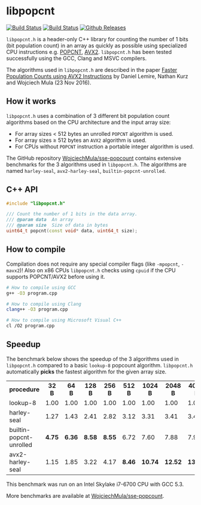 libpopcnt
=========

[![Build Status](https://travis-ci.org/kimwalisch/libpopcnt.svg)](https://travis-ci.org/kimwalisch/libpopcnt)
[![Build Status](https://ci.appveyor.com/api/projects/status/github/kimwalisch/libpopcnt?branch=master&svg=true)](https://ci.appveyor.com/project/kimwalisch/libpopcnt)
[![Github Releases](https://img.shields.io/github/release/kimwalisch/libpopcnt.svg)](https://github.com/kimwalisch/libpopcnt/releases)

```libpopcnt.h``` is a header-only C++ library for counting the
number of 1 bits (bit population count) in an array as quickly as
possible using specialized CPU instructions e.g.
[POPCNT](https://en.wikipedia.org/wiki/SSE4#POPCNT_and_LZCNT),
[AVX2](https://en.wikipedia.org/wiki/Advanced_Vector_Extensions).
```libpopcnt.h``` has been tested successfully using the GCC,
Clang and MSVC compilers.

The algorithms used in ```libpopcnt.h``` are described in the paper
[Faster Population Counts using AVX2 Instructions](https://arxiv.org/abs/1611.07612)
by Daniel Lemire, Nathan Kurz and Wojciech Mula (23 Nov 2016).

How it works
------------

```libpopcnt.h``` uses a combination of 3 different bit population
count algorithms based on the CPU architecture and the input array
size:

* For array sizes < 512 bytes an unrolled ```POPCNT``` algorithm
is used.
* For array sizes ≥ 512 bytes an ```AVX2``` algorithm is used.
* For CPUs without ```POPCNT``` instruction a portable 
integer algorithm is used.

The GitHub repository
[WojciechMula/sse-popcount](https://github.com/WojciechMula/sse-popcount/tree/master/results)
contains extensive benchmarks for the 3 algorithms used in
```libpopcnt.h```. The algorithms are named
```harley-seal```, ```avx2-harley-seal```, ```builtin-popcnt-unrolled```.

C++ API
-------

```C++
#include "libpopcnt.h"

/// Count the number of 1 bits in the data array.
/// @param data  An array
/// @param size  Size of data in bytes
uint64_t popcnt(const void* data, uint64_t size);
```

How to compile
--------------

Compilation does not require any special compiler flags (like
```-mpopcnt```, ```-mavx2```)! Also on x86 CPUs ```libpopcnt.h```
checks using ```cpuid``` if the CPU supports POPCNT/AVX2
before using it.

```bash
# How to compile using GCC
g++ -O3 program.cpp

# How to compile using Clang
clang++ -O3 program.cpp

# How to compile using Microsoft Visual C++
cl /O2 program.cpp
```

Speedup
-------

The benchmark below shows the speedup of the 3 algorithms
used in ```libpopcnt.h``` compared to a basic ```lookup-8```
popcount algorithm. ```libpopcnt.h``` automatically **picks**
the fastest algorithm for the given array size.

<table>
  <tr align="center">
    <td><b>procedure</b></td>
    <td><b>32 B</b></td>
    <td><b>64 B</b></td>
    <td><b>128 B</b></td>
    <td><b>256 B</b></td>
    <td><b>512 B</b></td>
    <td><b>1024 B</b></td>
    <td><b>2048 B</b></td>
    <td><b>4096 B</b></td>
  </tr>
  <tr>
    <td>lookup-8</td> 
    <td>1.00</td>
    <td>1.00</td>
    <td>1.00</td>
    <td>1.00</td>
    <td>1.00</td>
    <td>1.00</td>
    <td>1.00</td>
    <td>1.00</td>
  </tr>
  <tr>
    <td>harley-seal</td> 
    <td>1.27</td>
    <td>1.43</td>
    <td>2.41</td>
    <td>2.82</td>
    <td>3.12</td>
    <td>3.31</td>
    <td>3.41</td>
    <td>3.47</td>
  </tr>
  <tr>
    <td>builtin-popcnt-unrolled</td> 
    <td><b>4.75</b></td>
    <td><b>6.36</b></td>
    <td><b>8.58</b></td>
    <td><b>8.55</b></td>
    <td>6.72</td>
    <td>7.60</td>
    <td>7.88</td>
    <td>7.94</td>
  </tr>
  <tr>
    <td>avx2-harley-seal</td> 
    <td>1.15</td>
    <td>1.85</td>
    <td>3.22</td>
    <td>4.17</td>
    <td><b>8.46</b></td>
    <td><b>10.74</td>
    <td><b>12.52</b></td>
    <td><b>13.66</b></td>
  </tr>
</table>

This benchmark was run on an Intel Skylake i7-6700 CPU with GCC 5.3.

More benchmarks are available at
[WojciechMula/sse-popcount](https://github.com/WojciechMula/sse-popcount/tree/master/results).
